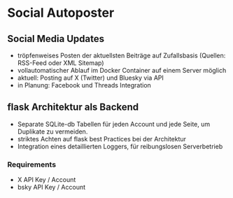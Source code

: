 # Social Autoposter

## Social Media Updates

- tröpfenweises Posten der aktuellsten Beiträge auf Zufallsbasis (Quellen: RSS-Feed oder XML Sitemap)
- vollautomatischer Ablauf im Docker Container auf einem Server möglich
- aktuell: Posting auf X (Twitter) und Bluesky via API
- in Planung: Facebook und Threads Integration


## flask Architektur als Backend

- Separate SQLite-db Tabellen für jeden Account und jede Seite, um Duplikate zu vermeiden.
- striktes Achten auf flask best Practices bei der Architektur
- Integration eines detaillierten Loggers, für reibungslosen Serverbetrieb

### Requirements
- X API Key / Account
- bsky API Key / Account
